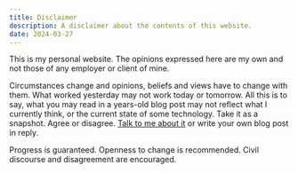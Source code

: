 ```yaml
---
title: Disclaimer
description: A disclaimer about the contents of this website.
date: 2024-03-27
---
```


This is my personal website. The opinions expressed here are my own and not those of any employer or client of mine.

Circumstances change and opinions, beliefs and views have to change with them. What worked yesterday may not work today or tomorrow. All this is to say, what you may read in a years-old blog post may not reflect what I currently think, or the current state of some technology. Take it as a snapshot. Agree or disagree. [Talk to me about it](/contact) or write your own blog post in reply.

Progress is guaranteed. Openness to change is recommended. Civil discourse and disagreement are encouraged.
